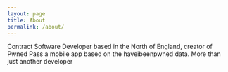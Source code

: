 ```yaml
---
layout: page
title: About
permalink: /about/
---
```


Contract Software Developer based in the North of England, creator of Pwned Pass a mobile app based on the haveibeenpwned data. More than just another developer
